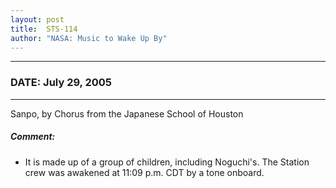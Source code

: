 ```yaml
---
layout: post
title:  STS-114
author: "NASA: Music to Wake Up By"
---
```


----
### DATE: July 29, 2005
----
Sanpo, by Chorus from the Japanese School of Houston

##### Comment:
* It is made up of a group of children, including Noguchi's. The Station crew was awakened at 11:09 p.m. CDT by a tone onboard.
